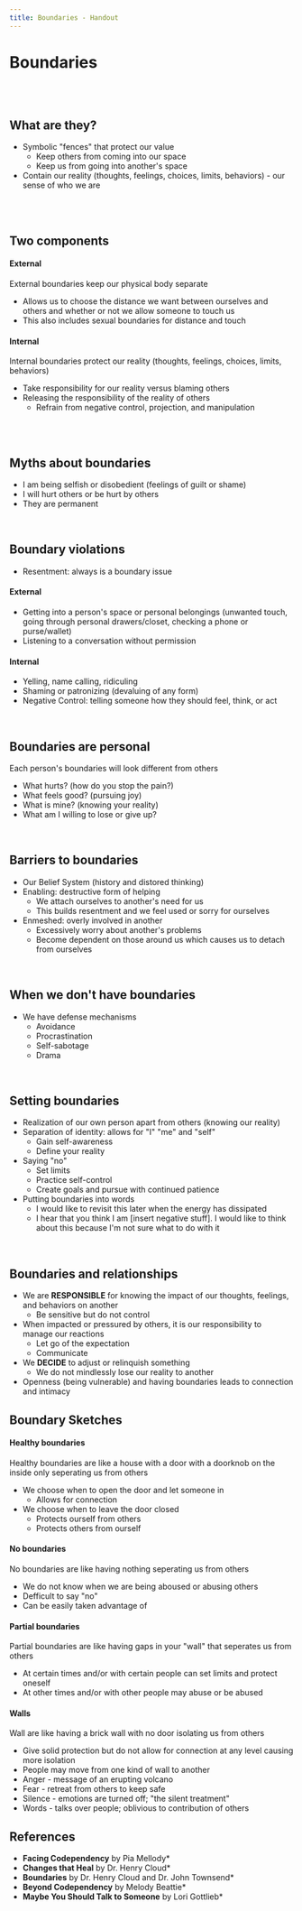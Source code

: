 ```yaml
---
title: Boundaries - Handout
---
```

# Boundaries

<br><br>

## What are they?

* Symbolic "fences" that protect our value
    * Keep others from coming into our space
    * Keep us from going into another's space
* Contain our reality (thoughts, feelings, choices, limits, behaviors) - our sense of who we are

<br><br>

## Two components

#### External
External boundaries keep our physical body separate
  * Allows us to choose the distance we want between ourselves and others and whether or not we allow someone to touch us
  * This also includes sexual boundaries for distance and touch
#### Internal
Internal boundaries protect our reality (thoughts, feelings, choices, limits, behaviors)
  * Take responsibility for our reality versus blaming others
  * Releasing the responsibility of the reality of others
      * Refrain from negative control, projection, and manipulation

<br><br>

## Myths about boundaries

* I am being selfish or disobedient (feelings of guilt or shame)
* I will hurt others or be hurt by others
* They are permanent

<div class="page"></div>

<br>

## Boundary violations

* Resentment: always is a boundary issue
#### External
* Getting into a person's space or personal belongings (unwanted touch, going through personal drawers/closet, checking a phone or purse/wallet)
* Listening to a conversation without permission
#### Internal
* Yelling, name calling, ridiculing
* Shaming or patronizing (devaluing of any form)
* Negative Control: telling someone how they should feel, think, or act

<br>

## Boundaries are personal

Each person's boundaries will look different from others
  * What hurts? (how do you stop the pain?)
  * What feels good? (pursuing joy)
  * What is mine? (knowing your reality)
  * What am I willing to lose or give up?

<br>

## Barriers to boundaries

* Our Belief System (history and distored thinking)
* Enabling: destructive form of helping
    * We attach ourselves to another's need for us
    * This builds resentment and we feel used or sorry for ourselves
* Enmeshed: overly involved in another
    * Excessively worry about another's problems
    * Become dependent on those around us which causes us to detach from ourselves

<div class="page"></div>

<br>

## When we don't have boundaries

* We have defense mechanisms
    * Avoidance
    * Procrastination
    * Self-sabotage
    * Drama

<br>

## Setting boundaries

* Realization of our own person apart from others (knowing our reality)
* Separation of identity: allows for "I" "me" and "self"
    * Gain self-awareness
    * Define your reality
* Saying "no"
    * Set limits
    * Practice self-control
    * Create goals and pursue with continued patience
* Putting boundaries into words
    * I would like to revisit this later when the energy has dissipated
    * I hear that you think I am  [insert negative stuff]. I would like to think about this because I'm not sure what to do with it

<br>

## Boundaries and relationships

* We are **RESPONSIBLE** for knowing the impact of our thoughts, feelings, and behaviors on another
    * Be sensitive but do not control
* When impacted or pressured by others, it is our responsibility to manage our reactions
    * Let go of the expectation
    * Communicate
* We **DECIDE** to adjust or relinquish something
    * We do not mindlessly lose our reality to another
* Openness (being vulnerable) and having boundaries leads to connection and intimacy

<div class="page"></div>

## Boundary Sketches  
#### Healthy boundaries  
Healthy boundaries are like a house with a door with a doorknob on the inside only seperating us from others
* We choose when to open the door and let someone in
  * Allows for connection
* We choose when to leave the door closed
  * Protects ourself from others
  * Protects others from ourself  
#### No boundaries  
No boundaries are like having nothing seperating us from others
  * We do not know when we are being aboused or abusing others
  * Defficult to say "no"
  * Can be easily taken advantage of  
#### Partial boundaries  
Partial boundaries are like having gaps in your "wall" that seperates us from others
  * At certain times and/or with certain people can set limits and protect oneself
  * At other times and/or with other people may abuse or be abused  
#### Walls  
Wall are like having a brick wall with no door isolating us from others
  * Give solid protection but do not allow for connection at any level causing more isolation
  * People may move from one kind of wall to another
  * Anger - message of an erupting volcano
  * Fear - retreat from others to keep safe
  * Silence - emotions are turned off; "the silent treatment"
  * Words - talks over people; oblivious to contribution of others


## References

* **Facing Codependency** by Pia Mellody*
* **Changes that Heal** by Dr. Henry Cloud*  
* **Boundaries** by Dr. Henry Cloud and Dr. John Townsend*  
* **Beyond Codependency** by Melody Beattie*  
* **Maybe You Should Talk to Someone** by Lori Gottlieb*

